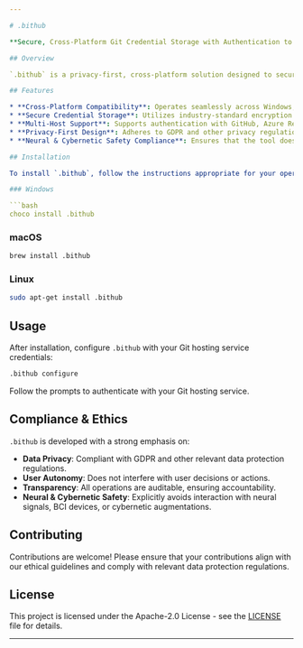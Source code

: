 ```yaml
---

# .bithub

**Secure, Cross-Platform Git Credential Storage with Authentication to GitHub, Azure Repos, and Other Popular Git Hosting Services**

## Overview

`.bithub` is a privacy-first, cross-platform solution designed to securely store and manage Git credentials. It facilitates seamless authentication with major Git hosting services, including GitHub and Azure Repos, ensuring developers can work efficiently without compromising on security or privacy.

## Features

* **Cross-Platform Compatibility**: Operates seamlessly across Windows, macOS, and Linux environments.
* **Secure Credential Storage**: Utilizes industry-standard encryption to protect user credentials.
* **Multi-Host Support**: Supports authentication with GitHub, Azure Repos, and other popular Git hosting services.
* **Privacy-First Design**: Adheres to GDPR and other privacy regulations, ensuring user data is handled responsibly.
* **Neural & Cybernetic Safety Compliance**: Ensures that the tool does not interfere with neural signals, BCI devices, or cybernetic augmentations.

## Installation

To install `.bithub`, follow the instructions appropriate for your operating system:

### Windows

```bash
choco install .bithub
```

### macOS

```bash
brew install .bithub
```

### Linux

```bash
sudo apt-get install .bithub
```

## Usage

After installation, configure `.bithub` with your Git hosting service credentials:

```bash
.bithub configure
```

Follow the prompts to authenticate with your Git hosting service.

## Compliance & Ethics

`.bithub` is developed with a strong emphasis on:

* **Data Privacy**: Compliant with GDPR and other relevant data protection regulations.
* **User Autonomy**: Does not interfere with user decisions or actions.
* **Transparency**: All operations are auditable, ensuring accountability.
* **Neural & Cybernetic Safety**: Explicitly avoids interaction with neural signals, BCI devices, or cybernetic augmentations.

## Contributing

Contributions are welcome! Please ensure that your contributions align with our ethical guidelines and comply with relevant data protection regulations.

## License

This project is licensed under the Apache-2.0 License - see the [LICENSE](LICENSE) file for details.

---
```

